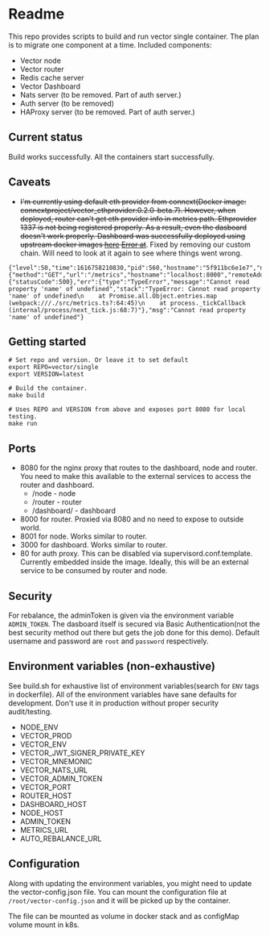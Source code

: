 # Readme

This repo provides scripts to build and run vector single container. The plan is to migrate one component at a time. Included components:
- Vector node
- Vector router
- Redis cache server
- Vector Dashboard
- Nats server (to be removed. Part of auth server.)
- Auth server (to be removed)
- HAProxy server (to be removed. Part of auth server.)

## Current status
Build works successfully. All the containers start successfully.

## Caveats
- ~~I'm currently using default eth provider from connext(Docker image: connextproject/vector_ethprovider:0.2.0-beta.7). However, when deployed, router can't get eth provider info in metrics path. Ethprovider 1337 is not being registered properly. As a result, even the dasboard doesn't work properly. Dashboard was successfully deployed using upstream docker images [here](https://router.k8s.lax-hamrostack.com/dashboard/) [Error at](https://github.com/GoHypernet/vector/blob/9820aab8c0b55096967e7567cdd9ba15794ef6f3/modules/router/src/metrics.ts#L88)~~. Fixed by removing our custom chain. Will need to look at it again to see where things went wrong.
```
{"level":50,"time":1616758210830,"pid":560,"hostname":"5f911bc6e1e7","name":"vector8AXWmo3dFpK1drnjeWPyi9KTy9Fy3SkCydWx8waQrxhnW4KPmR","reqId":2,"req":{"method":"GET","url":"/metrics","hostname":"localhost:8000","remoteAddress":"127.0.0.1","remotePort":47510},"res":{"statusCode":500},"err":{"type":"TypeError","message":"Cannot read property 'name' of undefined","stack":"TypeError: Cannot read property 'name' of undefined\n    at Promise.all.Object.entries.map (webpack:///./src/metrics.ts?:64:45)\n    at process._tickCallback (internal/process/next_tick.js:68:7)"},"msg":"Cannot read property 'name' of undefined"}
```

## Getting started
```
# Set repo and version. Or leave it to set default
export REPO=vector/single
export VERSION=latest

# Build the container. 
make build

# Uses REPO and VERSION from above and exposes port 8080 for local testing. 
make run

```

## Ports
- 8080 for the nginx proxy that routes to the dashboard, node and router. You need to make this available to the external services to access the router and dashboard.
   - /node - node
   - /router - router
   - /dashboard/ - dashboard
- 8000 for router. Proxied via 8080 and no need to expose to outside world.
- 8001 for node. Works similar to router.
- 3000 for dashboard. Works similar to router.
- 80 for auth proxy. This can be disabled via supervisord.conf.template. Currently embedded inside the image. Ideally, this will be an external service to be consumed by router and node.

## Security
For rebalance, the adminToken is given via the environment variable ``ADMIN_TOKEN``. The dasboard itself is secured via Basic Authentication(not the best security method out there but gets the job done for this demo).
Default username and password are ``root`` and ``password`` respectively.

## Environment variables (non-exhaustive)
See build.sh for exhaustive list of environment variables(search for ``ENV`` tags in dockerfile). All of the environment variables have sane defaults for development. Don't use it in production without proper security audit/testing.
- NODE_ENV
- VECTOR_PROD
- VECTOR_ENV
- VECTOR_JWT_SIGNER_PRIVATE_KEY
- VECTOR_MNEMONIC
- VECTOR_NATS_URL
- VECTOR_ADMIN_TOKEN
- VECTOR_PORT
- ROUTER_HOST
- DASHBOARD_HOST
- NODE_HOST
- ADMIN_TOKEN 
- METRICS_URL
- AUTO_REBALANCE_URL

## Configuration
Along with updating the environment variables, you might need to update the vector-config.json file. You can mount the configuration file at ``/root/vector-config.json`` and it will be picked up by the container.

The file can be mounted as volume in docker stack and as configMap volume mount in k8s.

